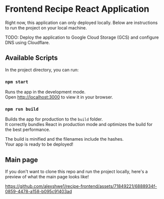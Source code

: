 # Frontend Recipe React Application

Right now, this application can only deployed locally. Below are instructions to run the project on your local machine. 

TODO: Deploy the application to Google Cloud Storage (GCS) and configure DNS using Cloudflare.

## Available Scripts

In the project directory, you can run:

### `npm start`

Runs the app in the development mode.\
Open [http://localhost:3000](http://localhost:3000) to view it in your browser.

### `npm run build`

Builds the app for production to the `build` folder.\
It correctly bundles React in production mode and optimizes the build for the best performance.

The build is minified and the filenames include the hashes.\
Your app is ready to be deployed!

## Main page 

If you don't want to clone this repo and run the project locally, here's a preview of what the main page looks like!



https://github.com/alexshwe1/recipe-frontend/assets/71849221/6888934f-0859-4478-a158-b095c91403ad

